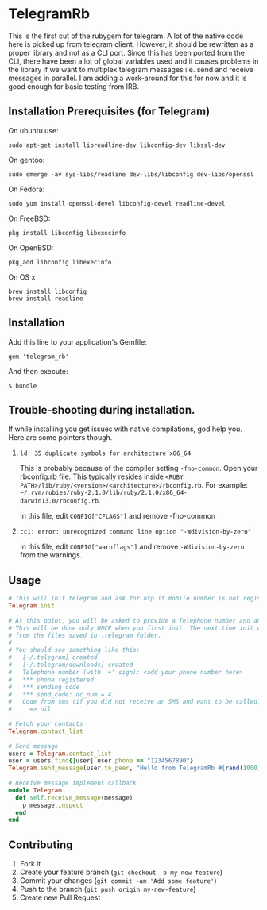 # TelegramRb

This is the first cut of the rubygem for telegram. A lot of the native code here is picked up from telegram client. However, it should be rewritten as a proper library and not as a CLI port. Since this has been ported from the CLI, there have been a lot of global variables used and it causes problems in the library if we want to multiplex telegram messages i.e. send and receive messages in parallel. I am adding a work-around for this for now and it is good enough for basic testing from IRB.

## Installation Prerequisites (for Telegram)

On ubuntu use:

    sudo apt-get install libreadline-dev libconfig-dev libssl-dev
    
On gentoo:

    sudo emerge -av sys-libs/readline dev-libs/libconfig dev-libs/openssl

On Fedora:

    sudo yum install openssl-devel libconfig-devel readline-devel

On FreeBSD:

    pkg install libconfig libexecinfo

On OpenBSD:

    pkg_add libconfig libexecinfo
   
On OS x 
        
    brew install libconfig
    brew install readline
    
## Installation 

Add this line to your application's Gemfile:

    gem 'telegram_rb'

And then execute:

    $ bundle
    

## Trouble-shooting during installation. 

If while installing you get issues with native compilations, god help you. Here are some pointers though.

1.  `ld: 35 duplicate symbols for architecture x86_64`
    
    This is probably because of the compiler setting `-fno-common`. Open your rbconfig.rb file. This typically resides inside `<RUBY PATH>/lib/ruby/<version>/<architecture>/rbconfig.rb`. For example: `~/.rvm/rubies/ruby-2.1.0/lib/ruby/2.1.0/x86_64-darwin13.0/rbconfig.rb`.
    
    In this file, edit `CONFIG["CFLAGS"]` and remove -fno-common

2.  `cc1: error: unrecognized command line option "-Wdivision-by-zero"`
    
    In this file, edit `CONFIG["warnflags"]` and remove `-Wdivision-by-zero` from the warnings.

## Usage

```ruby
# This will init telegram and ask for otp if mobile number is not registerd.
Telegram.init
     
# At this point, you will be asked to provide a Telephone number and an SMS code will be sent to you. 
# This will be done only ONCE when you first init. The next time init will pick up your configuration
# from the files saved in .telegram folder.
# 
# You should see something like this:
#   [~/.telegram] created
#   [~/.telegram/downloads] created
#   Telephone number (with '+' sign): <add your phone number here>
#   *** phone registered
#   *** sending code
#   *** send_code: dc_num = 4
#   Code from sms (if you did not receive an SMS and want to be called, type "call"): 
#     => nil
     
# Fetch your contacts
Telegram.contact_list
     
# Send message
users = Telegram.contact_list
user = users.find{|user| user.phone == "1234567890"}
Telegram.send_message(user.to_peer, "Hello from TelegramRb #{rand(1000)}")
     
# Receive message implement callback
module Telegram
  def self.receive_message(message)
    p message.inspect
  end
end
```

## Contributing

1. Fork it
2. Create your feature branch (`git checkout -b my-new-feature`)
3. Commit your changes (`git commit -am 'Add some feature'`)
4. Push to the branch (`git push origin my-new-feature`)
5. Create new Pull Request
